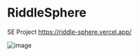 # RiddleSphere
SE Project
https://riddle-sphere.vercel.app/

![image](https://github.com/user-attachments/assets/15523e70-4415-4c12-8b7b-bbf31fd6675b)

